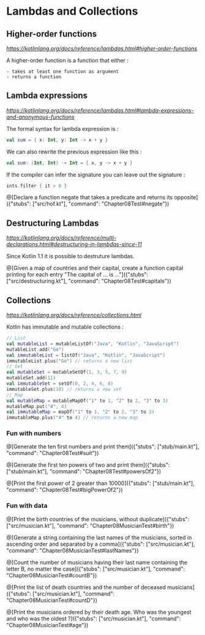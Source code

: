 # Lambdas and Collections

## Higher-order functions

*https://kotlinlang.org/docs/reference/lambdas.html#higher-order-functions*

A higher-order function is a function that either :

    - takes at least one function as argument
    - returns a function

## Lambda expressions

*https://kotlinlang.org/docs/reference/lambdas.html#lambda-expressions-and-anonymous-functions*

The formal syntax for lambda expression is :

```kotlin
val sum = { x: Int, y: Int -> x + y }
```

We can also rewrite the previous expression like this :

```kotlin
val sum: (Int, Int) -> Int = { x, y -> x + y }
```

If the compiler can infer the signature you can leave out the signature :

```kotlin
ints.filter { it > 0 }
```

@[Declare a function negate that takes a predicate and returns its opposite]({"stubs": ["src/hof.kt"], "command": "Chapter08Test#negate"})

## Destructuring Lambdas

*https://kotlinlang.org/docs/reference/multi-declarations.html#destructuring-in-lambdas-since-11*

Since Kotlin 1.1 it is possible to destruture lambdas.

@[Given a map of countries and their capital, create a function capital printing for each entry "The capital of ... is ..."]({"stubs": ["src/destructuring.kt"], "command": "Chapter08Test#capitals"})

## Collections

*https://kotlinlang.org/docs/reference/collections.html*

Kotlin has immutable and mutable collections :

```kotlin
// List
val mutableList = mutableListOf("Java", "Kotlin", "JavaScript")
mutableList.add("Go")
val immutableList = listOf("Java", "Kotlin", "JavaScript")
immutableList.plus("Go") // returns a new list
// Set
val mutableSet = mutableSetOf(1, 3, 5, 7, 9)
mutableSet.add(11)
val immutableSet = setOf(0, 2, 4, 6, 8)
immutableSet.plus(10) // returns a new set
// Map    
val mutableMap = mutableMapOf("1" to 1, "2" to 2, "3" to 3)
mutableMap.put("4", 4)
val immutableMap = mapOf("1" to 1, "2" to 2, "3" to 3)
immutableMap.plus("4" to 4) // returns a new map
```

### Fun with numbers

@[Generate the ten first numbers and print them]({"stubs": ["stub/main.kt"], "command": "Chapter08Test#suit"})

@[Generate the first ten powers of two and print them]({"stubs": ["stub/main.kt"], "command": "Chapter08Test#powersOf2"})

@[Print the first power of 2 greater than 10000]({"stubs": ["stub/main.kt"], "command": "Chapter08Test#bigPowerOf2"})

### Fun with data

@[Print the birth countries of the musicians, without duplicate]({"stubs": ["src/musician.kt"], "command": "Chapter08MusicianTest#birth"})

@[Generate a string containing the last names of the musicians, sorted in ascending order and separated by a comma]({"stubs": ["src/musician.kt"], "command": "Chapter08MusicianTest#lastNames"})

@[Count the number of musicians having their last name containing the letter B, no matter the case]({"stubs": ["src/musician.kt"], "command": "Chapter08MusicianTest#countB"})

@[Print the list of death countries and the number of deceased musicians]({"stubs": ["src/musician.kt"], "command": "Chapter08MusicianTest#countD"})

@[Print the musicians ordered by their death age. Who was the youngest and who was the oldest ?]({"stubs": ["src/musician.kt"], "command": "Chapter08MusicianTest#age"})
